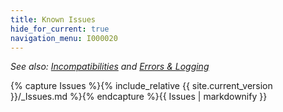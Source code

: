 ```yaml
---
title: Known Issues
hide_for_current: true
navigation_menu: I000020
---
```

_See also: [Incompatibilities](Incompatibilities.html) and [Errors & Logging](ErrorsLogging.html)_

{% capture Issues %}{% include_relative {{ site.current_version }}/_Issues.md %}{% endcapture %}{{ Issues | markdownify }}